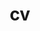 ---
layout: default
permalink: /cv/
title: cv
nav: true
nav_order: 4
redirect_to: https://lukebedrosian.github.io/assets/pdf/resume.pdf
---